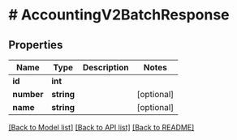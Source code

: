 # # AccountingV2BatchResponse

## Properties

Name | Type | Description | Notes
------------ | ------------- | ------------- | -------------
**id** | **int** |  |
**number** | **string** |  | [optional]
**name** | **string** |  | [optional]

[[Back to Model list]](../../README.md#models) [[Back to API list]](../../README.md#endpoints) [[Back to README]](../../README.md)
